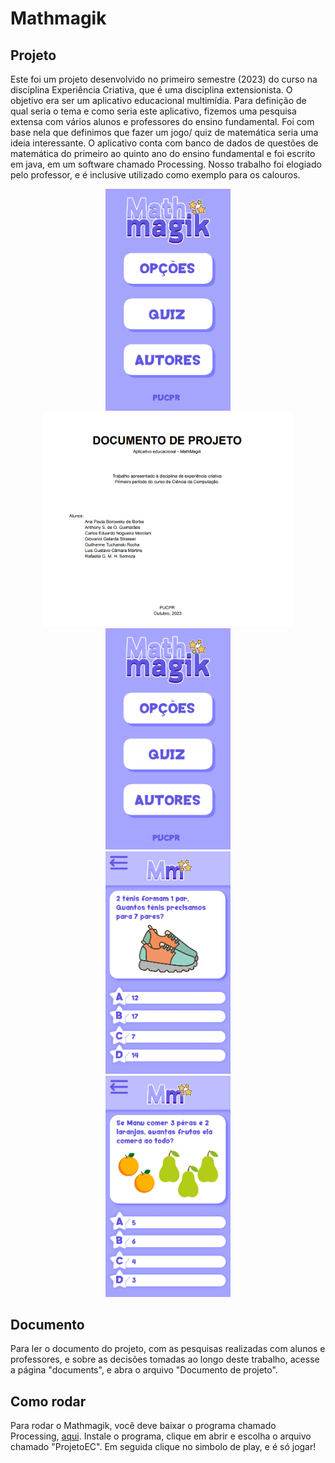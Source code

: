 # Mathmagik

## Projeto
Este foi um projeto desenvolvido no primeiro semestre (2023) do curso na disciplina Experiência Criativa, que é uma disciplina extensionista. O objetivo era ser um aplicativo educacional multimídia. Para definição de qual seria o tema e como seria este aplicativo, fizemos uma pesquisa extensa com vários alunos e professores do ensino fundamental. Foi com base nela que definimos que fazer um jogo/ quiz de matemática seria uma ideia interessante. O aplicativo conta com banco de dados de questões de matemática do primeiro ao quinto ano do ensino fundamental e foi escrito em java, em um software chamado Processing. Nosso trabalho foi elogiado pelo professor, e é inclusive utilizado como exemplo para os calouros.

<p align="center">
<img width="200" src="src/assets/to_readme/mathmagik.gif"><br>
<img width="400" src="src/assets/to_readme/document.gif"><br>
<img width="200" src="src/assets/to_readme/home.png"><br>
<img width="200" src="src/assets/to_readme/quiz.png"><br>
<img width="200" src="src/assets/to_readme/quiz2.png"><br>

</p>

## Documento
Para ler o documento do projeto, com as pesquisas realizadas com alunos e professores, e sobre as decisões tomadas ao longo deste trabalho, acesse a página "documents", e abra o arquivo "Documento de projeto".

## Como rodar
Para rodar o Mathmagik, você deve baixar o programa chamado Processing, [aqui](https://processing.org/).
Instale o programa, clique em abrir e escolha o arquivo chamado "ProjetoEC". Em seguida clique no simbolo de play, e é só jogar!
